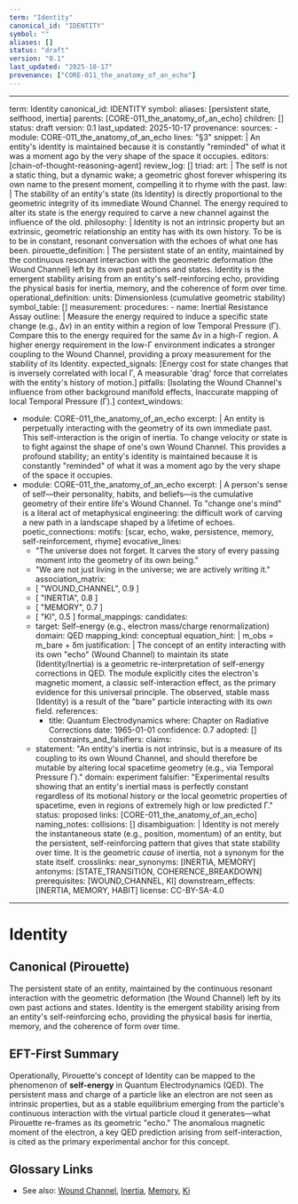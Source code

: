 ```yaml
---
term: "Identity"
canonical_id: "IDENTITY"
symbol: ""
aliases: []
status: "draft"
version: "0.1"
last_updated: "2025-10-17"
provenance: ["CORE-011_the_anatomy_of_an_echo"]
---
```


---
term: Identity
canonical_id: IDENTITY
symbol: 
aliases: [persistent state, selfhood, inertia]
parents: [CORE-011_the_anatomy_of_an_echo]
children: []
status: draft
version: 0.1
last_updated: 2025-10-17
provenance:
  sources:
    - module: CORE-011_the_anatomy_of_an_echo
      lines: "§3"
      snippet: |
        An entity's identity is maintained because it is constantly "reminded" of what it was a moment ago by the very shape of the space it occupies.
  editors: [chain-of-thought-reasoning-agent]
  review_log: []
triad:
  art: |
    The self is not a static thing, but a dynamic wake; a geometric ghost forever whispering its own name to the present moment, compelling it to rhyme with the past.
  law: |
    The stability of an entity's state (its Identity) is directly proportional to the geometric integrity of its immediate Wound Channel. The energy required to alter its state is the energy required to carve a new channel against the influence of the old.
  philosophy: |
    Identity is not an intrinsic property but an extrinsic, geometric relationship an entity has with its own history. To be is to be in constant, resonant conversation with the echoes of what one has been.
pirouette_definition: |
  The persistent state of an entity, maintained by the continuous resonant interaction with the geometric deformation (the Wound Channel) left by its own past actions and states. Identity is the emergent stability arising from an entity's self-reinforcing echo, providing the physical basis for inertia, memory, and the coherence of form over time.
operational_definition:
  units: Dimensionless (cumulative geometric stability)
  symbol_table: []
  measurement:
    procedures:
      - name: Inertial Resistance Assay
        outline: |
          Measure the energy required to induce a specific state change (e.g., Δv) in an entity within a region of low Temporal Pressure (Γ). Compare this to the energy required for the same Δv in a high-Γ region. A higher energy requirement in the low-Γ environment indicates a stronger coupling to the Wound Channel, providing a proxy measurement for the stability of its Identity.
        expected_signals: [Energy cost for state changes that is inversely correlated with local Γ, A measurable 'drag' force that correlates with the entity's history of motion.]
        pitfalls: [Isolating the Wound Channel's influence from other background manifold effects, Inaccurate mapping of local Temporal Pressure (Γ).]
context_windows:
  - module: CORE-011_the_anatomy_of_an_echo
    excerpt: |
      An entity is perpetually interacting with the geometry of its own immediate past. This self-interaction is the origin of inertia. To change velocity or state is to fight against the shape of one's own Wound Channel. This provides a profound stability; an entity's identity is maintained because it is constantly "reminded" of what it was a moment ago by the very shape of the space it occupies.
  - module: CORE-011_the_anatomy_of_an_echo
    excerpt: |
      A person's sense of self—their personality, habits, and beliefs—is the cumulative geometry of their entire life's Wound Channel. To "change one's mind" is a literal act of metaphysical engineering: the difficult work of carving a new path in a landscape shaped by a lifetime of echoes.
poetic_connections:
  motifs: [scar, echo, wake, persistence, memory, self-reinforcement, rhyme]
  evocative_lines:
    - "The universe does not forget. It carves the story of every passing moment into the geometry of its own being."
    - "We are not just living in the universe; we are actively writing it."
  association_matrix:
    - [ "WOUND_CHANNEL", 0.9 ]
    - [ "INERTIA", 0.8 ]
    - [ "MEMORY", 0.7 ]
    - [ "KI", 0.5 ]
formal_mappings:
  candidates:
    - target: Self-energy (e.g., electron mass/charge renormalization)
      domain: QED
      mapping_kind: conceptual
      equation_hint: |
        m_obs = m_bare + δm
      justification: |
        The concept of an entity interacting with its own "echo" (Wound Channel) to maintain its state (Identity/Inertia) is a geometric re-interpretation of self-energy corrections in QED. The module explicitly cites the electron's magnetic moment, a classic self-interaction effect, as the primary evidence for this universal principle. The observed, stable mass (Identity) is a result of the "bare" particle interacting with its own field.
      references:
        - title: Quantum Electrodynamics
          where: Chapter on Radiative Corrections
          date: 1965-01-01
      confidence: 0.7
  adopted: []
constraints_and_falsifiers:
  claims:
    - statement: "An entity's inertia is not intrinsic, but is a measure of its coupling to its own Wound Channel, and should therefore be mutable by altering local spacetime geometry (e.g., via Temporal Pressure Γ)."
      domain: experiment
      falsifier: "Experimental results showing that an entity's inertial mass is perfectly constant regardless of its motional history or the local geometric properties of spacetime, even in regions of extremely high or low predicted Γ."
      status: proposed
      links: [CORE-011_the_anatomy_of_an_echo]
naming_notes:
  collisions: []
  disambiguation: |
    Identity is not merely the instantaneous state (e.g., position, momentum) of an entity, but the persistent, self-reinforcing pattern that gives that state stability over time. It is the geometric *cause* of inertia, not a synonym for the state itself.
crosslinks:
  near_synonyms: [INERTIA, MEMORY]
  antonyms: [STATE_TRANSITION, COHERENCE_BREAKDOWN]
  prerequisites: [WOUND_CHANNEL, KI]
  downstream_effects: [INERTIA, MEMORY, HABIT]
license: CC-BY-SA-4.0
---

# Identity

## Canonical (Pirouette)
The persistent state of an entity, maintained by the continuous resonant interaction with the geometric deformation (the Wound Channel) left by its own past actions and states. Identity is the emergent stability arising from an entity's self-reinforcing echo, providing the physical basis for inertia, memory, and the coherence of form over time.

## EFT-First Summary
Operationally, Pirouette's concept of Identity can be mapped to the phenomenon of **self-energy** in Quantum Electrodynamics (QED). The persistent mass and charge of a particle like an electron are not seen as intrinsic properties, but as a stable equilibrium emerging from the particle's continuous interaction with the virtual particle cloud it generates—what Pirouette re-frames as its geometric "echo." The anomalous magnetic moment of the electron, a key QED prediction arising from self-interaction, is cited as the primary experimental anchor for this concept.

## Glossary Links
- See also: [Wound Channel](wound_channel.md), [Inertia](inertia.md), [Memory](memory.md), [Ki](ki.md)
